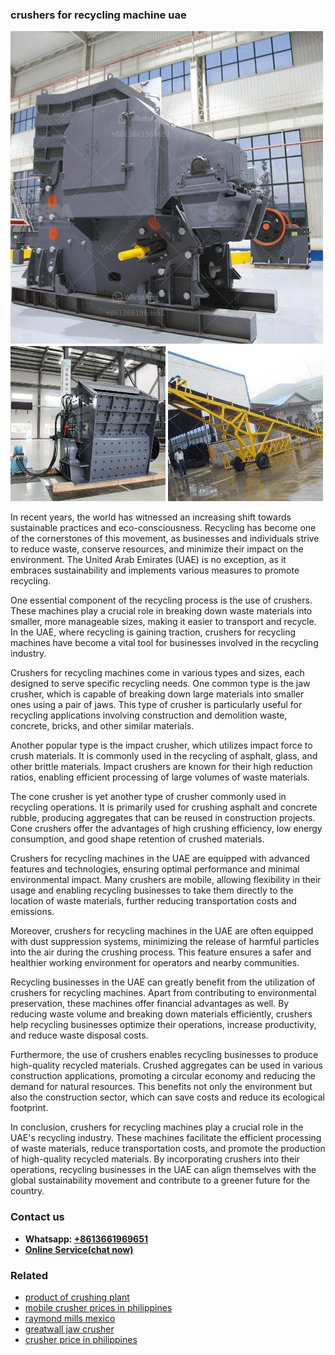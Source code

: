 <h3>crushers for recycling machine uae</h3><img src='1704791485.jpg' alt=''><p>In recent years, the world has witnessed an increasing shift towards sustainable practices and eco-consciousness. Recycling has become one of the cornerstones of this movement, as businesses and individuals strive to reduce waste, conserve resources, and minimize their impact on the environment. The United Arab Emirates (UAE) is no exception, as it embraces sustainability and implements various measures to promote recycling.</p><p>One essential component of the recycling process is the use of crushers. These machines play a crucial role in breaking down waste materials into smaller, more manageable sizes, making it easier to transport and recycle. In the UAE, where recycling is gaining traction, crushers for recycling machines have become a vital tool for businesses involved in the recycling industry.</p><p>Crushers for recycling machines come in various types and sizes, each designed to serve specific recycling needs. One common type is the jaw crusher, which is capable of breaking down large materials into smaller ones using a pair of jaws. This type of crusher is particularly useful for recycling applications involving construction and demolition waste, concrete, bricks, and other similar materials.</p><p>Another popular type is the impact crusher, which utilizes impact force to crush materials. It is commonly used in the recycling of asphalt, glass, and other brittle materials. Impact crushers are known for their high reduction ratios, enabling efficient processing of large volumes of waste materials.</p><p>The cone crusher is yet another type of crusher commonly used in recycling operations. It is primarily used for crushing asphalt and concrete rubble, producing aggregates that can be reused in construction projects. Cone crushers offer the advantages of high crushing efficiency, low energy consumption, and good shape retention of crushed materials.</p><p>Crushers for recycling machines in the UAE are equipped with advanced features and technologies, ensuring optimal performance and minimal environmental impact. Many crushers are mobile, allowing flexibility in their usage and enabling recycling businesses to take them directly to the location of waste materials, further reducing transportation costs and emissions.</p><p>Moreover, crushers for recycling machines in the UAE are often equipped with dust suppression systems, minimizing the release of harmful particles into the air during the crushing process. This feature ensures a safer and healthier working environment for operators and nearby communities.</p><p>Recycling businesses in the UAE can greatly benefit from the utilization of crushers for recycling machines. Apart from contributing to environmental preservation, these machines offer financial advantages as well. By reducing waste volume and breaking down materials efficiently, crushers help recycling businesses optimize their operations, increase productivity, and reduce waste disposal costs.</p><p>Furthermore, the use of crushers enables recycling businesses to produce high-quality recycled materials. Crushed aggregates can be used in various construction applications, promoting a circular economy and reducing the demand for natural resources. This benefits not only the environment but also the construction sector, which can save costs and reduce its ecological footprint.</p><p>In conclusion, crushers for recycling machines play a crucial role in the UAE's recycling industry. These machines facilitate the efficient processing of waste materials, reduce transportation costs, and promote the production of high-quality recycled materials. By incorporating crushers into their operations, recycling businesses in the UAE can align themselves with the global sustainability movement and contribute to a greener future for the country.</p><h3>Contact us</h3><ul><li><strong>Whatsapp:&nbsp;<a href="https://wa.me/8613661969651">+8613661969651</a></strong></li><li><a href="https://swt.shibang-china.com/?git&amp;zhl&amp;crushers for recycling machine uae"><strong>Online Service(chat now)</strong></a></li></ul><h3>Related</h3><ul><li><a href='product of crushing plant.md'>product of crushing plant</a></li><li><a href='mobile crusher prices in philippines.md'>mobile crusher prices in philippines</a></li><li><a href='raymond mills mexico.md'>raymond mills mexico</a></li><li><a href='greatwall jaw crusher.md'>greatwall jaw crusher</a></li><li><a href='crusher price in philippines.md'>crusher price in philippines</a></li></ul>